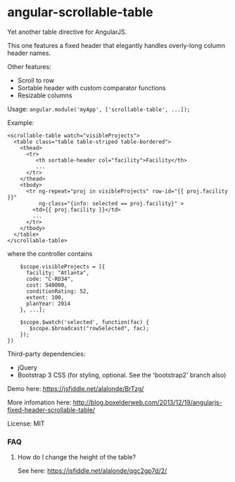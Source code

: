 angular-scrollable-table
========================

Yet another table directive for AngularJS.

This one features a fixed header that elegantly handles overly-long column header names.

Other features:
* Scroll to row
* Sortable header with custom comparator functions
* Resizable columns

Usage:
`angular.module('myApp', ['scrollable-table', ...]);`

Example:

```
<scrollable-table watch="visibleProjects">
  <table class="table table-striped table-bordered">
    <thead>
      <tr>
         <th sortable-header col="facility">Facility</th>
         ...
      </tr>
    </thead>
    <tbody>
      <tr ng-repeat="proj in visibleProjects" row-id="{{ proj.facility }}" 
          ng-class="{info: selected == proj.facility}" >
        <td>{{ proj.facility }}</td>
        ...
      </tr>
    </tbody>
  </table>
</scrollable-table>
```
    
where the controller contains

```
    $scope.visibleProjects = [{
      facility: "Atlanta",
      code: "C-RD34",
      cost: 540000,
      conditionRating: 52,
      extent: 100,
      planYear: 2014
    }, ...];
    
    $scope.$watch('selected', function(fac) {
       $scope.$broadcast("rowSelected", fac);
    });
})
```

Third-party dependencies: 
* jQuery
* Bootstrap 3 CSS (for styling, optional.  See the 'bootstrap2' branch also)

Demo here: https://jsfiddle.net/alalonde/BrTzg/

More infomation here: http://blog.boxelderweb.com/2013/12/19/angularjs-fixed-header-scrollable-table/

License: MIT

### FAQ

1. How do I change the height of the table?

   See here: https://jsfiddle.net/alalonde/qgc2gp7d/2/
